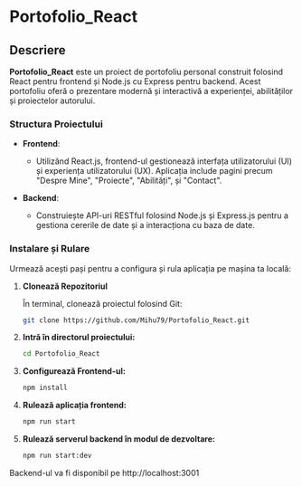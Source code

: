 # Portofolio_React

## Descriere

**Portofolio_React** este un proiect de portofoliu personal construit folosind React pentru frontend și Node.js cu Express pentru backend. Acest portofoliu oferă o prezentare modernă și interactivă a experienței, abilităților și proiectelor autorului.

### Structura Proiectului

- **Frontend**: 
  - Utilizând React.js, frontend-ul gestionează interfața utilizatorului (UI) și experiența utilizatorului (UX). Aplicația include pagini precum "Despre Mine", "Proiecte", "Abilități", și "Contact".

- **Backend**:
  - Construiește API-uri RESTful folosind Node.js și Express.js pentru a gestiona cererile de date și a interacționa cu baza de date.

### Instalare și Rulare

Urmează acești pași pentru a configura și rula aplicația pe mașina ta locală:

1. **Clonează Repozitoriul**

   În terminal, clonează proiectul folosind Git:
   ```bash
   git clone https://github.com/Mihu79/Portofolio_React.git

2. **Intră în directorul proiectului:**
   
    ```bash
    cd Portofolio_React

3. **Configurează Frontend-ul:**
    ```bash
    npm install
    
4. **Rulează aplicația frontend:**
   ```bash
   npm run start
   
5. **Rulează serverul backend în modul de dezvoltare:**
   ```bash
   npm run start:dev
Backend-ul va fi disponibil pe http://localhost:3001
